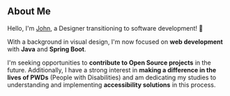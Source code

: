 ## About Me

Hello, I'm [John](https://www.linkedin.com/in/john5ouza/), a Designer transitioning to software development! 👻

With a background in visual design, I'm now focused on **web development** with **Java** and **Spring Boot**.

I'm seeking opportunities to **contribute to Open Source projects** in the future. Additionally, I have a strong interest in **making a difference in the lives of PWDs** (People with Disabilities) and am dedicating my studies to understanding and implementing **accessibility solutions** in this process.
